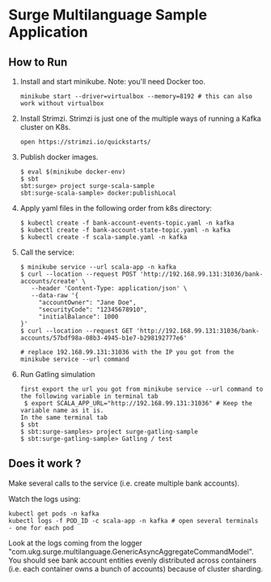Surge Multilanguage Sample Application
======================================

How to Run
-----------

1. Install and start minikube. Note: you'll need Docker too.
    ```
    minikube start --driver=virtualbox --memory=8192 # this can also work without virtualbox
    ```
2. Install Strimzi. Strimzi is just one of the multiple ways of running a Kafka cluster on K8s.
   ```
   open https://strimzi.io/quickstarts/
   ```

3. Publish docker images.
   ```
   $ eval $(minikube docker-env)
   $ sbt
   sbt:surge> project surge-scala-sample
   sbt:surge-scala-sample> docker:publishLocal
   ``` 

4. Apply yaml files in the following order from k8s directory:
   ```
   $ kubectl create -f bank-account-events-topic.yaml -n kafka
   $ kubectl create -f bank-account-state-topic.yaml -n kafka
   $ kubectl create -f scala-sample.yaml -n kafka 
   ```

5. Call the service:
   ```
   $ minikube service --url scala-app -n kafka
   $ curl --location --request POST 'http://192.168.99.131:31036/bank-accounts/create' \
      --header 'Content-Type: application/json' \
      --data-raw '{
        "accountOwner": "Jane Doe",
        "securityCode": "12345678910",
        "initialBalance": 1000
   }'
   $ curl --location --request GET 'http://192.168.99.131:31036/bank-accounts/57bdf98a-08b3-4945-b1e7-b298192777e6'
   
   # replace 192.168.99.131:31036 with the IP you got from the minikube service --url command 
   ```
   
6. Run Gatling simulation
   ```
   first export the url you got from minikube service --url command to the following variable in terminal tab
    $ export SCALA_APP_URL="http://192.168.99.131:31036" # Keep the variable name as it is.
   In the same terminal tab 
   $ sbt
   $ sbt:surge-samples> project surge-gatling-sample
   $ sbt:surge-gatling-sample> Gatling / test
   
   ```
  

Does it work ?
--------------

Make several calls to the service (i.e. create multiple bank accounts).

Watch the logs using:
```
kubectl get pods -n kafka
kubectl logs -f POD_ID -c scala-app -n kafka # open several terminals - one for each pod 
```

Look at the logs coming from the logger "com.ukg.surge.multilanguage.GenericAsyncAggregateCommandModel". You should see bank account entities evenly distributed across containers (i.e. each container owns a bunch of accounts) because of cluster sharding.
